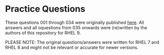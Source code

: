 # Practice Questions

These questions 001 through 034 were originally published [here](https://github.com/chlebik/rhcsa-practice-questions/tree/master/questions).
All answers and all oquestions from 035 onwards were (re)written by the authors of this repository for RHEL 9.


PLEASE NOTE: The original questions/answers were written for RHEL 7 and RHEL 8 and might not be relevant or accurate for newer versions. 